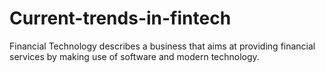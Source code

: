 # Current-trends-in-fintech
Financial Technology describes a business that aims at providing financial services by making use of software and modern technology.
